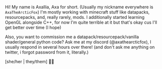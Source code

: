 Hi!
My name is Axallia, Axa for short. (Usually my nickname everywhere is `AxaTheArcticFox`)
I'm mostly working with minecraft stuff like datapacks, resourcepacks, and, really rarely, mods.
I additionally started learning OpenGL alongside C++, for now I'm quite terrible at it but that's okay cus I'll get better over time (I hope)

Also, you want to commission me a datapack/resourcepack/vanilla shader/general python code? Ask me at my discord (@axathearcticfox), I usually respond in several hours over there!
(and don't ask me anything on twitter, i forgot password from it, literally.)

[she/her | they/them] 🏳️‍⚧️
<!---
Axallia/Axallia is a ✨ special ✨ repository because its `README.md` (this file) appears on your GitHub profile.
You can click the Preview link to take a look at your changes.
--->
